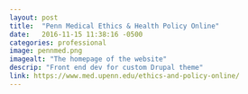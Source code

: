 ```yaml
---
layout: post
title:  "Penn Medical Ethics & Health Policy Online"
date:   2016-11-15 11:38:16 -0500
categories: professional
image: pennmed.png
imagealt: "The homepage of the website"
descrip: "Front end dev for custom Drupal theme"
link: https://www.med.upenn.edu/ethics-and-policy-online/
---
```

